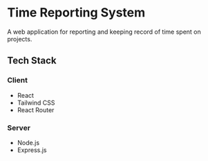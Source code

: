 # Time Reporting System
A web application for reporting and keeping record of time spent on projects.


## Tech Stack

### Client
- React
- Tailwind CSS
- React Router

### Server
- Node.js
- Express.js
